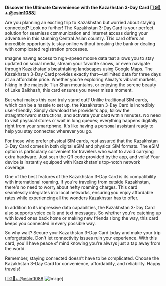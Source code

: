 **Discover the Ultimate Convenience with the Kazakhstan 3-Day Card [[TG💪+ @esim1088](https://t.me/s/esim1088)]**

Are you planning an exciting trip to Kazakhstan but worried about staying connected? Look no further! The Kazakhstan 3-Day Card is your perfect solution for seamless communication and internet access during your adventure in this stunning Central Asian country. This card offers an incredible opportunity to stay online without breaking the bank or dealing with complicated registration processes.

Imagine having access to high-speed mobile data that allows you to stay updated on social media, stream your favorite shows, or even navigate through Kazakhstan's breathtaking landscapes using Google Maps. The Kazakhstan 3-Day Card provides exactly that—unlimited data for three days at an affordable price. Whether you're exploring Almaty's vibrant markets, hiking in the majestic Tian Shan mountains, or enjoying the serene beauty of Lake Balkhash, this card ensures you never miss a moment.

But what makes this card truly stand out? Unlike traditional SIM cards, which can be a hassle to set up, the Kazakhstan 3-Day Card is incredibly user-friendly. Simply download the provider’s app, follow the straightforward instructions, and activate your card within minutes. No need to visit physical stores or wait in long queues; everything happens digitally right from your smartphone. It's like having a personal assistant ready to help you stay connected wherever you go.

For those who prefer physical SIM cards, rest assured that the Kazakhstan 3-Day Card comes in both digital eSIM and physical SIM formats. The eSIM option is particularly convenient for travelers who want to avoid carrying extra hardware. Just scan the QR code provided by the app, and voila! Your device is instantly equipped with Kazakhstan's top-notch network coverage.

One of the best features of the Kazakhstan 3-Day Card is its compatibility with international roaming. If you're traveling from outside Kazakhstan, there's no need to worry about hefty roaming charges. This card seamlessly integrates into local networks, ensuring you enjoy affordable rates while experiencing all the wonders Kazakhstan has to offer.

In addition to its impressive data capabilities, the Kazakhstan 3-Day Card also supports voice calls and text messages. So whether you're catching up with loved ones back home or making new friends along the way, this card keeps you connected in every possible way.

So why wait? Secure your Kazakhstan 3-Day Card today and make your trip unforgettable. Don't let connectivity issues ruin your experience. With this card, you'll have peace of mind knowing you're always just a tap away from the world.

Remember, staying connected doesn’t have to be complicated. Choose the Kazakhstan 3-Day Card for convenience, affordability, and reliability. Happy travels!

[[TG💪+ @esim1088](https://t.me/s/esim1088) ![Image](https://i.postimg.cc/Y0z9fWf4/image.png)]